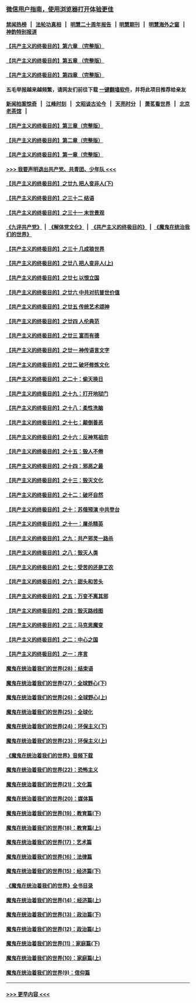 ### [微信用户指南，使用浏览器打开体验更佳](https://github.com/gfw-breaker/banned-news1/blob/master/indexes/wechat-guide.md?t=0)
#### [禁闻热榜](热点新闻.md?t=0)  &nbsp;&nbsp;|&nbsp;&nbsp; [法轮功真相](https://github.com/gfw-breaker/truth/blob/master/README.md?t=0) &nbsp;&nbsp;|&nbsp;&nbsp; [明慧二十周年报告](https://github.com/gfw-breaker/mh-reports/blob/master/README.md?t=0) &nbsp;&nbsp;|&nbsp;&nbsp;[明慧期刊](https://github.com/gfw-breaker/mh-qikan) &nbsp;&nbsp;|&nbsp;&nbsp; [明慧海外之窗](https://github.com/gfw-breaker/mh-news/blob/master/README.md?t=0) &nbsp;&nbsp;|&nbsp;&nbsp; [神韵特别报道](https://github.com/gfw-breaker/mh-news/blob/master/shenyun.md?t=0)
#### [【共产主义的终极目的】第六章 （完整版）](../pages/nsc422/n11428913.md?t=02070955) 
#### [【共产主义的终极目的】第五章 （完整版）](../pages/nsc422/n11428912.md?t=02070955) 
#### [【共产主义的终极目的】第四章 （完整版）](../pages/nsc422/n11428907.md?t=02070955) 
#### 五毛举报越来越频繁，请网友们前往下载 [一键翻墙软件](https://github.com/gfw-breaker/ssr-accounts)，并将此项目推荐给亲友
#### [新闻拍案惊奇](https://github.com/gfw-breaker/banned-news1/blob/master/pages/link4.md) &nbsp;&nbsp;|&nbsp;&nbsp; [江峰时刻](https://github.com/gfw-breaker/banned-news1/blob/master/pages/link4.md) &nbsp;&nbsp;|&nbsp;&nbsp; [文昭谈古论今](https://github.com/gfw-breaker/banned-news1/blob/master/pages/link4.md) &nbsp;&nbsp;|&nbsp;&nbsp; [天亮时分](https://github.com/gfw-breaker/banned-news1/blob/master/pages/link4.md) &nbsp;&nbsp;|&nbsp;&nbsp; [萧茗看世界](https://github.com/gfw-breaker/banned-news1/blob/master/pages/link4.md) &nbsp;&nbsp;|&nbsp;&nbsp; [北京老茶馆](https://github.com/gfw-breaker/banned-news1/blob/master/pages/link4.md) &nbsp;&nbsp;|&nbsp;&nbsp; 
#### [【共产主义的终极目的】第三章（完整版）](../pages/nsc422/n11428848.md?t=02070955) 
#### [【共产主义的终极目的】第二章（完整版）](../pages/nsc422/n11428831.md?t=02070955) 
#### [【共产主义的终极目的】第一章（完整版）](../pages/nsc422/n11417651.md?t=02070955) 
#### [>>> 我要声明退出共产党、共青团、少年队 <<<](https://github.com/begood0513/goodnews/blob/master/quit/letter.md) 
#### [【共产主义的终极目的】之廿九 把人变非人(下)](../pages/nsc422/n11344140.md?t=02070955) 
#### [【共产主义的终极目的】之三十二 结语](../pages/nsc422/n11360535.md?t=02070955) 
#### [【共产主义的终极目的】之三十一 末世景观](../pages/nsc422/n11351129.md?t=02070955) 
#### [《九评共产党》](https://github.com/begood0513/9ping.md/blob/master/README.md) &nbsp;|&nbsp; [《解体党文化》](../../../../jtdwh.md/blob/master/README.md)  &nbsp;|&nbsp; [《共产主义的终极目的》](../../../../gczydzjmd.md/blob/master/README.md) &nbsp;|&nbsp; [《魔鬼在统治我们的世界》](../../../../mgztzwmdsj.md/blob/master/README.md) 
#### [【共产主义的终极目的】之三十 几成狼世界](../pages/nsc422/n11348280.md?t=02070955) 
#### [【共产主义的终极目的】之廿八 把人变非人(上)](../pages/nsc422/n11340492.md?t=02070955) 
#### [【共产主义的终极目的】之廿七 以恨立国](../pages/nsc422/n11336944.md?t=02070955) 
#### [【共产主义的终极目的】之廿六 中共对抗普世价值](../pages/nsc422/n11324785.md?t=02070955) 
#### [【共产主义的终极目的】之廿五 传统艺术颂神](../pages/nsc422/n11296396.md?t=02070955) 
#### [【共产主义的终极目的】之廿四 人伦典范](../pages/nsc422/n11296397.md?t=02070955) 
#### [【共产主义的终极目的】之廿三 富而有德](../pages/nsc422/n11283598.md?t=02070955) 
#### [【共产主义的终极目的】之廿一 神传语言文字](../pages/nsc422/n11263265.md?t=02070955) 
#### [【共产主义的终极目的】之廿二 破坏修炼文化](../pages/nsc422/n11245728.md?t=02070955) 
#### [【共产主义的终极目的】之二十：偷天换日](../pages/nsc422/n11238846.md?t=02070955) 
#### [【共产主义的终极目的】之十九：打开地狱门](../pages/nsc422/n11206376.md?t=02070955) 
#### [【共产主义的终极目的】之十八：柔性洗脑](../pages/nsc422/n11199994.md?t=02070955) 
#### [【共产主义的终极目的】之十七：颠倒善恶](../pages/nsc422/n11179782.md?t=02070955) 
#### [【共产主义的终极目的】之十六：反神骂祖宗](../pages/nsc422/n11166798.md?t=02070955) 
#### [【共产主义的终极目的】之十五：毁人不倦](../pages/nsc422/n11166792.md?t=02070955) 
#### [【共产主义的终极目的】之十四：邪恶之最](../pages/nsc422/n11150249.md?t=02070955) 
#### [【共产主义的终极目的】之十三：毁灭文化](../pages/nsc422/n11135227.md?t=02070955) 
#### [【共产主义的终极目的】之十二：破坏自然](../pages/nsc422/n11135214.md?t=02070955) 
#### [【共产主义的终极目的】之十：苏俄预演 中共登台](../pages/nsc422/n11118424.md?t=02070955) 
#### [【共产主义的终极目的】之十一：屠杀精英](../pages/nsc422/n11118442.md?t=02070955) 
#### [【共产主义的终极目的】之九：共产邪灵一路杀](../pages/nsc422/n11114139.md?t=02070955) 
#### [【共产主义的终极目的】之八：毁灭人类](../pages/nsc422/n11108503.md?t=02070955) 
#### [【共产主义的终极目的】之七：受苦的还是工农](../pages/nsc422/n11101809.md?t=02070955) 
#### [【共产主义的终极目的】之六：甜头和苦头](../pages/nsc422/n11096971.md?t=02070955) 
#### [【共产主义的终极目的】之五：万变不离其邪](../pages/nsc422/n11091285.md?t=02070955) 
#### [【共产主义的终极目的】之四：毁灭路线图](../pages/nsc422/n11086284.md?t=02070955) 
#### [【共产主义的终极目的】之三：马克思魔变](../pages/nsc422/n11061941.md?t=02070955) 
#### [【共产主义的终极目的】之二：中心之国](../pages/nsc422/n11047728.md?t=02070955) 
#### [【共产主义的终极目的】之一：序言](../pages/nsc422/n11086077.md?t=02070955) 
#### [魔鬼在统治着我们的世界(28)：结束语](../pages/nsc422/n10936246.md?t=02070955) 
#### [魔鬼在统治着我们的世界(27)：全球野心(下)](../pages/nsc422/n10928319.md?t=02070955) 
#### [魔鬼在统治着我们的世界(26)：全球野心(上)](../pages/nsc422/n10900318.md?t=02070955) 
#### [魔鬼在统治着我们的世界(25)：全球化](../pages/nsc422/n10788205.md?t=02070955) 
#### [魔鬼在统治着我们的世界(24)：环保主义(下)](../pages/nsc422/n10695307.md?t=02070955) 
#### [魔鬼在统治着我们的世界(23)：环保主义(上)](../pages/nsc422/n10688613.md?t=02070955) 
#### [《魔鬼在统治着我们的世界》音频下载](../pages/nsc422/n10635553.md?t=02070955) 
#### [魔鬼在统治着我们的世界(22)：恐怖主义](../pages/nsc422/n10614727.md?t=02070955) 
#### [魔鬼在统治着我们的世界(21)：文化篇](../pages/nsc422/n10597706.md?t=02070955) 
#### [魔鬼在统治着我们的世界(20)：媒体篇](../pages/nsc422/n10586579.md?t=02070955) 
#### [魔鬼在统治着我们的世界(19)：教育篇(下)](../pages/nsc422/n10564808.md?t=02070955) 
#### [魔鬼在统治着我们的世界(18)：教育篇(上)](../pages/nsc422/n10526970.md?t=02070955) 
#### [魔鬼在统治着我们的世界(17)：艺术篇](../pages/nsc422/n10499093.md?t=02070955) 
#### [魔鬼在统治着我们的世界(16)：法律篇](../pages/nsc422/n10485969.md?t=02070955) 
#### [魔鬼在统治着我们的世界(15)：经济篇(下)](../pages/nsc422/n10469975.md?t=02070955) 
#### [《魔鬼在统治着我们的世界》全书目录](../pages/nsc422/n10464261.md?t=02070955) 
#### [魔鬼在统治着我们的世界(14)：经济篇(上)](../pages/nsc422/n10457370.md?t=02070955) 
#### [魔鬼在统治着我们的世界(13)：政治篇(下)](../pages/nsc422/n10448270.md?t=02070955) 
#### [魔鬼在统治着我们的世界(12)：政治篇(上)](../pages/nsc422/n10444576.md?t=02070955) 
#### [魔鬼在统治着我们的世界(11)：家庭篇(下)](../pages/nsc422/n10440961.md?t=02070955) 
#### [魔鬼在统治着我们的世界(10)：家庭篇(上)](../pages/nsc422/n10435448.md?t=02070955) 
#### [魔鬼在统治着我们的世界(9)：信仰篇](../pages/nsc422/n10432159.md?t=02070955) 

----
#### [ >>> 更早内容 <<< ](../indexes/nsc422-earlier.md)
